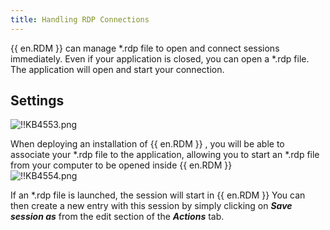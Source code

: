 ```yaml
---
title: Handling RDP Connections
---
```

{{ en.RDM }} can manage *.rdp file to open and connect sessions immediately. Even if your application is closed, you can open a *.rdp file. The application will open and start your connection.

## Settings

![!!KB4553.png](/img/en/kb/KB4553.png)  

When deploying an installation of {{ en.RDM }} , you will be able to associate your *.rdp file to the application, allowing you to start an *.rdp file from your computer to be opened inside {{ en.RDM }}  
![!!KB4554.png](/img/en/kb/KB4554.png)  

If an *.rdp file is launched, the session will start in {{ en.RDM }} You can then create a new entry with this session by simply clicking on ***Save session as*** from the edit section of the ***Actions*** tab.
